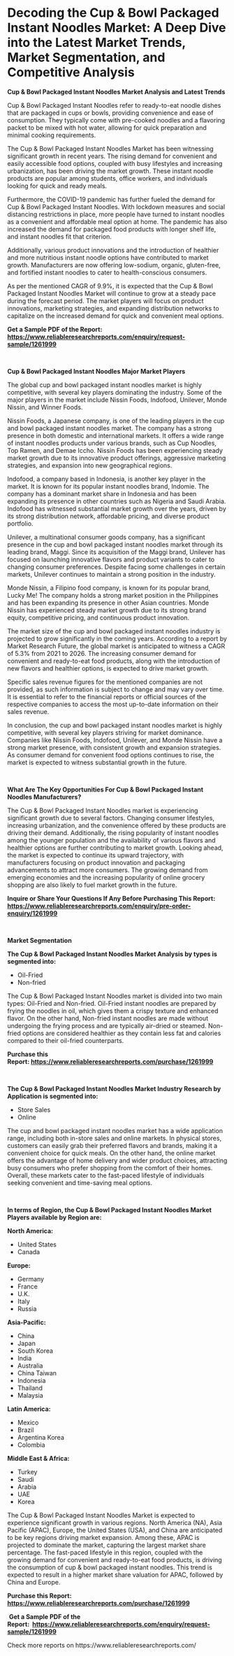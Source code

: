 <p><h1>Decoding the Cup & Bowl Packaged Instant Noodles Market: A Deep Dive into the Latest Market Trends, Market Segmentation, and Competitive Analysis</h1></p><p><strong>Cup & Bowl Packaged Instant Noodles Market Analysis and Latest Trends</strong></p>
<p><p>Cup & Bowl Packaged Instant Noodles refer to ready-to-eat noodle dishes that are packaged in cups or bowls, providing convenience and ease of consumption. They typically come with pre-cooked noodles and a flavoring packet to be mixed with hot water, allowing for quick preparation and minimal cooking requirements.</p><p>The Cup & Bowl Packaged Instant Noodles Market has been witnessing significant growth in recent years. The rising demand for convenient and easily accessible food options, coupled with busy lifestyles and increasing urbanization, has been driving the market growth. These instant noodle products are popular among students, office workers, and individuals looking for quick and ready meals.</p><p>Furthermore, the COVID-19 pandemic has further fueled the demand for Cup & Bowl Packaged Instant Noodles. With lockdown measures and social distancing restrictions in place, more people have turned to instant noodles as a convenient and affordable meal option at home. The pandemic has also increased the demand for packaged food products with longer shelf life, and instant noodles fit that criterion.</p><p>Additionally, various product innovations and the introduction of healthier and more nutritious instant noodle options have contributed to market growth. Manufacturers are now offering low-sodium, organic, gluten-free, and fortified instant noodles to cater to health-conscious consumers.</p><p>As per the mentioned CAGR of 9.9%, it is expected that the Cup & Bowl Packaged Instant Noodles Market will continue to grow at a steady pace during the forecast period. The market players will focus on product innovations, marketing strategies, and expanding distribution networks to capitalize on the increased demand for quick and convenient meal options.</p></p>
<p><strong>Get a Sample PDF of the Report:&nbsp; <a href="https://www.reliableresearchreports.com/enquiry/request-sample/1261999">https://www.reliableresearchreports.com/enquiry/request-sample/1261999</a></strong></p>
<p>&nbsp;</p>
<p><strong>Cup & Bowl Packaged Instant Noodles Major Market Players</strong></p>
<p><p>The global cup and bowl packaged instant noodles market is highly competitive, with several key players dominating the industry. Some of the major players in the market include Nissin Foods, Indofood, Unilever, Monde Nissin, and Winner Foods.</p><p>Nissin Foods, a Japanese company, is one of the leading players in the cup and bowl packaged instant noodles market. The company has a strong presence in both domestic and international markets. It offers a wide range of instant noodles products under various brands, such as Cup Noodles, Top Ramen, and Demae Iccho. Nissin Foods has been experiencing steady market growth due to its innovative product offerings, aggressive marketing strategies, and expansion into new geographical regions.</p><p>Indofood, a company based in Indonesia, is another key player in the market. It is known for its popular instant noodles brand, Indomie. The company has a dominant market share in Indonesia and has been expanding its presence in other countries such as Nigeria and Saudi Arabia. Indofood has witnessed substantial market growth over the years, driven by its strong distribution network, affordable pricing, and diverse product portfolio.</p><p>Unilever, a multinational consumer goods company, has a significant presence in the cup and bowl packaged instant noodles market through its leading brand, Maggi. Since its acquisition of the Maggi brand, Unilever has focused on launching innovative flavors and product variants to cater to changing consumer preferences. Despite facing some challenges in certain markets, Unilever continues to maintain a strong position in the industry.</p><p>Monde Nissin, a Filipino food company, is known for its popular brand, Lucky Me! The company holds a strong market position in the Philippines and has been expanding its presence in other Asian countries. Monde Nissin has experienced steady market growth due to its strong brand equity, competitive pricing, and continuous product innovation.</p><p>The market size of the cup and bowl packaged instant noodles industry is projected to grow significantly in the coming years. According to a report by Market Research Future, the global market is anticipated to witness a CAGR of 5.3% from 2021 to 2026. The increasing consumer demand for convenient and ready-to-eat food products, along with the introduction of new flavors and healthier options, is expected to drive market growth.</p><p>Specific sales revenue figures for the mentioned companies are not provided, as such information is subject to change and may vary over time. It is essential to refer to the financial reports or official sources of the respective companies to access the most up-to-date information on their sales revenue.</p><p>In conclusion, the cup and bowl packaged instant noodles market is highly competitive, with several key players striving for market dominance. Companies like Nissin Foods, Indofood, Unilever, and Monde Nissin have a strong market presence, with consistent growth and expansion strategies. As consumer demand for convenient food options continues to rise, the market is expected to witness substantial growth in the future.</p></p>
<p>&nbsp;</p>
<p><strong>What Are The Key Opportunities For Cup & Bowl Packaged Instant Noodles Manufacturers?</strong></p>
<p><p>The Cup & Bowl Packaged Instant Noodles market is experiencing significant growth due to several factors. Changing consumer lifestyles, increasing urbanization, and the convenience offered by these products are driving their demand. Additionally, the rising popularity of instant noodles among the younger population and the availability of various flavors and healthier options are further contributing to market growth. Looking ahead, the market is expected to continue its upward trajectory, with manufacturers focusing on product innovation and packaging advancements to attract more consumers. The growing demand from emerging economies and the increasing popularity of online grocery shopping are also likely to fuel market growth in the future.</p></p>
<p><strong>Inquire or Share Your Questions If Any Before Purchasing This Report: <a href="https://www.reliableresearchreports.com/enquiry/pre-order-enquiry/1261999">https://www.reliableresearchreports.com/enquiry/pre-order-enquiry/1261999</a></strong></p>
<p>&nbsp;</p>
<p><strong>Market Segmentation</strong></p>
<p><strong>The Cup & Bowl Packaged Instant Noodles Market Analysis by types is segmented into:</strong></p>
<p><ul><li>Oil-Fried</li><li>Non-fried</li></ul></p>
<p><p>The Cup & Bowl Packaged Instant Noodles market is divided into two main types: Oil-Fried and Non-fried. Oil-Fried instant noodles are prepared by frying the noodles in oil, which gives them a crispy texture and enhanced flavor. On the other hand, Non-fried instant noodles are made without undergoing the frying process and are typically air-dried or steamed. Non-fried options are considered healthier as they contain less fat and calories compared to their oil-fried counterparts.</p></p>
<p><strong>Purchase this Report:&nbsp;<a href="https://www.reliableresearchreports.com/purchase/1261999">https://www.reliableresearchreports.com/purchase/1261999</a></strong></p>
<p>&nbsp;</p>
<p><strong>The Cup & Bowl Packaged Instant Noodles Market Industry Research by Application is segmented into:</strong></p>
<p><ul><li>Store Sales</li><li>Online</li></ul></p>
<p><p>The cup and bowl packaged instant noodles market has a wide application range, including both in-store sales and online markets. In physical stores, customers can easily grab their preferred flavors and brands, making it a convenient choice for quick meals. On the other hand, the online market offers the advantage of home delivery and wider product choices, attracting busy consumers who prefer shopping from the comfort of their homes. Overall, these markets cater to the fast-paced lifestyle of individuals seeking convenient and time-saving meal options.</p></p>
<p>&nbsp;</p>
<p><strong>In terms of Region, the Cup & Bowl Packaged Instant Noodles Market Players available by Region are:</strong></p>
<p>
    <p> <strong> North America: </strong>
        <ul>
            <li>United States</li>
            <li>Canada</li>
        </ul>
        </p> 
    <p> <strong> Europe: </strong>
        <ul>
            <li>Germany</li>
            <li>France</li>
            <li>U.K.</li>
            <li>Italy</li>
            <li>Russia</li>
        </ul>
        </p> 
    <p> <strong> Asia-Pacific: </strong>
        <ul>
            <li>China</li>
            <li>Japan</li>
            <li>South Korea</li>
            <li>India</li>
            <li>Australia</li>
            <li>China Taiwan</li>
            <li>Indonesia</li>
            <li>Thailand</li>
            <li>Malaysia</li>
        </ul>
        </p> 
    <p> <strong> Latin America: </strong>
        <ul>
            <li>Mexico</li>
            <li>Brazil</li>
            <li>Argentina Korea</li>
            <li>Colombia</li>
        </ul>
        </p> 
    <p> <strong> Middle East & Africa: </strong>
        <ul>
            <li>Turkey</li>
            <li>Saudi</li>
            <li>Arabia</li>
            <li>UAE</li>
            <li>Korea</li>
        </ul>
    </p>
    </p>
<p><p>The Cup & Bowl Packaged Instant Noodles Market is expected to experience significant growth in various regions. North America (NA), Asia Pacific (APAC), Europe, the United States (USA), and China are anticipated to be key regions driving market expansion. Among these, APAC is projected to dominate the market, capturing the largest market share percentage. The fast-paced lifestyle in this region, coupled with the growing demand for convenient and ready-to-eat food products, is driving the consumption of cup & bowl packaged instant noodles. This trend is expected to result in a higher market share valuation for APAC, followed by China and Europe.</p></p>
<p><strong>Purchase this Report: <a href="https://www.reliableresearchreports.com/purchase/1261999">https://www.reliableresearchreports.com/purchase/1261999</a></strong></p>
<p>&nbsp;<strong>Get a Sample PDF of the Report:&nbsp;&nbsp;<a href="https://www.reliableresearchreports.com/enquiry/request-sample/1261999">https://www.reliableresearchreports.com/enquiry/request-sample/1261999</a></strong></p>
<p><strong></strong></p>
<p>Check more reports on https://www.reliableresearchreports.com/</p>
